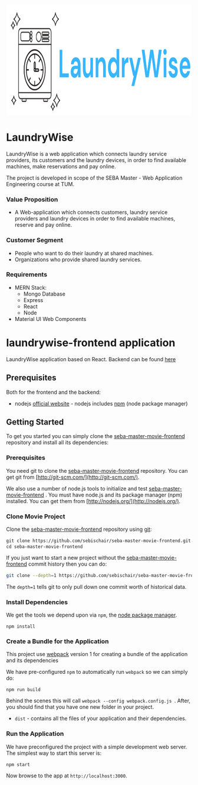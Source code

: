 <p align="center">
  <img src="resources/logo.PNG" width="850" height="300" />
</p>

# LaundryWise

LaundryWise is a web application which connects laundry service providers, its customers and the laundry devices, in order to find available machines, make reservations and pay online.

The project is developed in scope of the SEBA Master - Web Application Engineering course at TUM.

### Value Proposition
- A Web-application which connects customers, laundry service providers and laundry devices in order to find available machines, reserve and pay online.

### Customer Segment
-  People who want to do their laundry at shared machines.
- Organizations who provide shared laundry services.

### Requirements
+ MERN Stack:
    + Mongo Database
    + Express
    + React
    + Node
+ Material UI Web Components






# laundrywise-frontend application

LaundryWise application based on React. Backend can be found [here](https://gitlab.lrz.de/seba-master-2021/team-39/backend.git)

## Prerequisites

Both for the frontend and the backend:

-   nodejs [official website](https://nodejs.org/en/) - nodejs includes [npm](https://www.npmjs.com/) (node package manager)

## Getting Started

To get you started you can simply clone the [seba-master-movie-frontend](https://github.com/sebischair/seba-master-movie-frontend/) repository and install all its dependencies:

### Prerequisites

You need git to clone the [seba-master-movie-frontend](https://github.com/sebischair/seba-master-movie-frontend/) repository. You can get git from [http://git-scm.com/](http://git-scm.com/).

We also use a number of node.js tools to initialize and test [seba-master-movie-frontend](https://github.com/sebischair/seba-master-movie-frontend/) . You must have node.js and its package manager (npm) installed. You can get them from [http://nodejs.org/](http://nodejs.org/).

### Clone Movie Project

Clone the [seba-master-movie-frontend](https://github.com/sebischair/seba-master-movie-frontend/) repository using [git](http://git-scm.com/):

```
git clone https://github.com/sebischair/seba-master-movie-frontend.git
cd seba-master-movie-frontend
```

If you just want to start a new project without the [seba-master-movie-frontend](https://github.com/sebischair/seba-master-movie-frontend/) commit history then you can do:

```bash
git clone --depth=1 https://github.com/sebischair/seba-master-movie-frontend.git <your-project-name>
```

The `depth=1` tells git to only pull down one commit worth of historical data.

### Install Dependencies

We get the tools we depend upon via `npm`, the [node package manager](https://www.npmjs.com).

```
npm install
```

### Create a Bundle for the Application

This project use [webpack](https://github.com/webpack/webpack) version 1 for creating a bundle of the application and its dependencies

We have pre-configured `npm` to automatically run `webpack` so we can simply do:

```
npm run build
```

Behind the scenes this will call `webpack --config webpack.config.js `. After, you should find that you have one new folder in your project.

-   `dist` - contains all the files of your application and their dependencies.

### Run the Application

We have preconfigured the project with a simple development web server. The simplest way to start
this server is:

```
npm start
```

Now browse to the app at `http://localhost:3000`.
